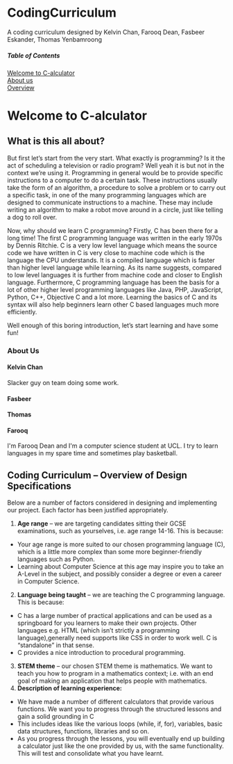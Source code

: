 # CodingCurriculum
A coding curriculum designed by Kelvin Chan, Farooq Dean, Fasbeer Eskander, Thomas Yenbamroong

##### Table of Contents
[Welcome to C-alculator](#welcome-to-c-alculator)  
[About us](#about-us)  
[Overview](#coding-curriculum--overview-of-design-specifications)

<h1>Welcome to C-alculator</h1>

<h2>What is this all about?</h2>

<p>But first let’s start from the very start. What exactly is programming? Is it the act of scheduling a television or radio program? Well yeah it is but not in the context we’re using it. Programming in general would be to provide specific instructions to a computer to do a certain task. These instructions usually take the form of an algorithm, a procedure to solve a problem or to carry out a specific task, in one of the many programming languages which are designed to communicate instructions to a machine. These may include writing an algorithm to make a robot move around in a circle, just like telling a dog to roll over.
</p>

<p>
Now, why should we learn C programming? Firstly, C has been there for a long time! The first C programming language was written in the early 1970s by Dennis Ritchie. C is a very low level language which means the source code we have written in C is very close to machine code which is the language the CPU understands.  It is a compiled language which is faster than higher level language while learning. As its name suggests, compared to low level languages it is further from machine code and closer to English language. Furthermore, C programming language has been the basis for a lot of other higher level programming languages like Java, PHP, JavaScript, Python, C++, Objective C and a lot more. Learning the basics of C and its syntax will also help beginners learn other C based languages much more efficiently. 

Well enough of this boring introduction, let’s start learning and have some fun!
</p>

<h3>About Us</h3>

<h4>Kelvin Chan</h4>
<p>Slacker guy on team doing some work.</p>

<h4>Fasbeer</h4>


<h4>Thomas</h4>
<h4>Farooq</h4>
<p>I'm Farooq Dean and I'm a computer science student at UCL. I try to learn languages in my spare time and sometimes play basketball.</p>


<h2>Coding Curriculum – Overview of Design Specifications</h2>

Below are a number of factors considered in designing and implementing our project. Each factor has been justified appropriately.

1. **Age range** – we are targeting candidates sitting their GCSE examinations, such as yourselves, i.e. age range 14-16. This is because:
  * Your age range is more suited to our chosen programming language (C), which is a little more complex than some more beginner-friendly languages such as Python. 
  * Learning about Computer Science at this age may inspire you to take an A-Level in the subject, and possibly consider a degree or even a career in Computer Science.
2. **Language being taught** – we are teaching the C programming language. This is because:
  * C has a large number of practical applications and can be used as a springboard for you learners to make their own projects. Other languages e.g. HTML (which isn’t strictly a programming language),generally  need supports like CSS in order to work well. C is “standalone” in that sense.
  * C provides a nice introduction to procedural programming.
3. **STEM theme** – our chosen STEM theme is mathematics. We want to teach you how to program in a mathematics context; i.e. with an end goal of making an application that helps people with mathematics.
4. **Description of learning experience:**
  * We have made a number of different calculators that provide various functions. We want you to progress through the structured lessons and gain a solid grounding in C
  * This includes ideas like the various loops (while, if, for), variables, basic data structures, functions, libraries and so on.
  * As you progress through the lessons, you will eventually end up building a calculator just like the one provided by us, with the same functionality. This will test and consolidate what you have learnt. 
